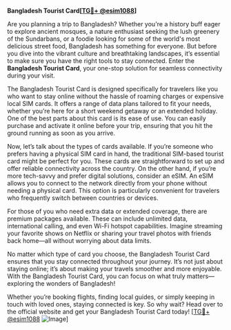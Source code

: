 **Bangladesh Tourist Card[[TG💪+ @esim1088](https://t.me/s/esim1088)]**

Are you planning a trip to Bangladesh? Whether you're a history buff eager to explore ancient mosques, a nature enthusiast seeking the lush greenery of the Sundarbans, or a foodie looking for some of the world's most delicious street food, Bangladesh has something for everyone. But before you dive into the vibrant culture and breathtaking landscapes, it’s essential to make sure you have the right tools to stay connected. Enter the **Bangladesh Tourist Card**, your one-stop solution for seamless connectivity during your visit.

The Bangladesh Tourist Card is designed specifically for travelers like you who want to stay online without the hassle of roaming charges or expensive local SIM cards. It offers a range of data plans tailored to fit your needs, whether you’re here for a short weekend getaway or an extended holiday. One of the best parts about this card is its ease of use. You can easily purchase and activate it online before your trip, ensuring that you hit the ground running as soon as you arrive.

Now, let’s talk about the types of cards available. If you’re someone who prefers having a physical SIM card in hand, the traditional SIM-based tourist card might be perfect for you. These cards are straightforward to set up and offer reliable connectivity across the country. On the other hand, if you’re more tech-savvy and prefer digital solutions, consider an eSIM. An eSIM allows you to connect to the network directly from your phone without needing a physical card. This option is particularly convenient for travelers who frequently switch between countries or devices.

For those of you who need extra data or extended coverage, there are premium packages available. These can include unlimited data, international calling, and even Wi-Fi hotspot capabilities. Imagine streaming your favorite shows on Netflix or sharing your travel photos with friends back home—all without worrying about data limits.

No matter which type of card you choose, the Bangladesh Tourist Card ensures that you stay connected throughout your journey. It’s not just about staying online; it’s about making your travels smoother and more enjoyable. With the Bangladesh Tourist Card, you can focus on what truly matters—exploring the wonders of Bangladesh!

Whether you’re booking flights, finding local guides, or simply keeping in touch with loved ones, staying connected is key. So why wait? Head over to the official website and get your Bangladesh Tourist Card today! [[TG💪+ @esim1088](https://t.me/s/esim1088) ![Image](https://i.postimg.cc/Y0z9fWf4/image.png)]